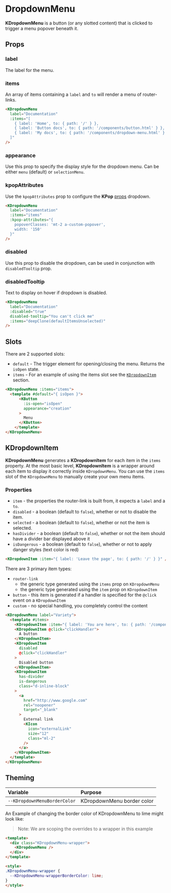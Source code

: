# DropdownMenu

**KDropdownMenu** is a button (or any slotted content) that is clicked to trigger a menu popover beneath it.

<div>
  <KDropdownMenu
    class="more-actions-dropdown"
    :kpop-attributes="{
      popoverClasses: 'mt-5 more-actions-popover',
      width: '150'
    }"
  >
    <template #default>
      <KButton
        appearance="secondary"
        size="small"
        class="float-right non-visual-button"
        data-testid="more-actions-btn"
      >
        <template #icon>
          <KIcon
            icon="more"
            color="var(--black-400)"
            size="16"
          />
        </template>
      </KButton>
    </template>
    <template #items>
      <KDropdownItem
        :item="{
          to: { path: '/components/button.html' },
          label: 'View KButton docs'
        }"
      />
      <KDropdownItem
        :disabled="false"
        class="danger"
        @click.prevent="clickHandler('Deleted successfully!')"
      >
        Delete
      </KDropdownItem>
    </template>
  </KDropdownMenu>
</div>

## Props

### label

The label for the menu.

### items

An array of items containing a `label` and `to` will render a menu of router-links.

<KDropdownMenu label="Documentation" :items="deepClone(defaultItemsUnselected)" />

```html
<KDropdownMenu
  label="Documentation"
  :items="[
    { label: 'Home', to: { path: '/' } },
    { label: 'Button docs', to: { path: '/components/button.html' } },
    { label: 'My docs', to: { path: '/components/dropdown-menu.html' } }
  ]"
/>
```

### appearance

Use this prop to specify the display style for the dropdown menu. Can be either `menu` (default) or `selectionMenu`.

<div>
  <KDropdownMenu
    :kpop-attributes="{ width: '220' }"
    appearance="selectionMenu"
  >
    <template #default="{ isOpen }">
      <KButton
        class="top-bar-dropdown-trigger"
        :class="{ 'is-active': isOpen }"
        :is-open="isOpen"
      >
        Selected Item
      </KButton>
    </template>
    <template #items>
      <KDropdownItem
        @click="clickHandler('US selected')"
      >
        US (United States)
      </KDropdownItem>
      <KDropdownItem
        :class="{'top-bar-dropdown-selected-option': false }"
        @click="clickHandler('US selected')"
      >
        US2 (United States)
      </KDropdownItem>
      <KDropdownItem
        v-if="false"
        has-divider
        data-testid="geo-switcher-global-more-regions-option"
      >
        <ExternalLink
          :href="pricingURL"
          hide-icon
          class="w-100"
          data-testid="geo-switcher-global-more-regions-option-link"
        >
          <div class="d-block">
            <div>{{ english.geo.moreRegions }}</div>
            <div class="mt-2">
              <HelpKonnectEnterpriseLogo />
            </div>
          </div>
        </ExternalLink>
      </KDropdownItem>
    </template>
  </KDropdownMenu>
</div>

### kpopAttributes

Use the `kpopAttributes` prop to configure the **KPop** [props](/components/popover.html) dropdown.

<div>
  <KDropdownMenu label="Documentation" :items="deepClone(defaultItemsUnselected)" :kpop-attributes="{
      popoverClasses: 'mt-2 a-custom-popover',
      width: '150'
    }"
  />
</div>

```html
<KDropdownMenu
  label="Documentation"
  :items="items"
  :kpop-attributes="{
    popoverClasses: 'mt-2 a-custom-popover',
    width: '150'
  }"
/>
```

### disabled

Use this prop to disable the dropdown, can be used in conjunction with `disabledTooltip` prop.

### disabledTooltip

Text to display on hover if dropdown is disabled.

<div>
  <KDropdownMenu
    label="Documentation"
    :disabled="true"
    disabled-tooltip="You can't click me"
    :items="deepClone(defaultItemsUnselected)"
  />
</div>

```html
<KDropdownMenu
  label="Documentation"
  :disabled="true"
  disabled-tooltip="You can't click me"
  :items="deepClone(defaultItemsUnselected)"
/>
```

## Slots

There are 2 supported slots:

- `default` - The trigger element for opening/closing the menu. Returns the `isOpen` state.
- `items` - For an example of using the items slot see the [`KDropdownItem`](#KDropdownItem) section.

<div>
  <KDropdownMenu :items="deepClone(defaultItemsUnselected)">
    <template #default="{ isOpen }">
        <KButton
          :is-open="isOpen"
          appearance="creation"
        >
          Menu
        </KButton>
      </template>
  </KDropdownMenu>
</div>

```html
<KDropdownMenu :items="items">
  <template #default="{ isOpen }">
      <KButton
        :is-open="isOpen"
        appearance="creation"
      >
        Menu
      </KButton>
    </template>
</KDropdownMenu>
```

## KDropdownItem

**KDropdownMenu** generates a **KDropdownItem** for each item in the `items` property. At the most basic level, **KDropdownItem** is a wrapper around each item to display it correctly inside `KDropdownMenu`. You can use the `items` slot of the `KDropdownMenu` to manually create your own menu items.

### Properties

- `item` - the properties the router-link is built from, it expects a `label` and a `to`.
- `disabled` - a boolean (default to `false`), whether or not to disable the item.
- `selected` - a boolean (default to `false`), whether or not the item is selected.
- `hasDivider` - a boolean (default to `false`), whether or not the item should have a divider bar displayed above it
- `isDangerous` - a boolean (default to `false`), whether or not to apply danger styles (text color is red)

```html
<KDropdownItem :item="{ label: 'Leave the page', to: { path: '/' } }" />
```

There are 3 primary item types:

- `router-link`
  - the generic type generated using the `items` prop on `KDropdownMenu`
  - the generic type generated using the `item` prop on `KDropdownItem`
- `button` - this item is generated if a handler is specified for the `@click` event on a `KDropdownItem`
- `custom` - no special handling, you completely control the content

<div>
  <KDropdownMenu label="Variety">
    <template #items>
      <KDropdownItem :item="youAreHere" />
      <KDropdownItem @click="clickHandler">
        A button
      </KDropdownItem>
      <KDropdownItem
        disabled
        @click="clickHandler"
      >
        Disabled button
      </KDropdownItem>
      <KDropdownItem
        has-divider
        is-dangerous
        class="d-inline-block"
      >
        <a
          href="http://www.google.com"
          rel="noopener"
          target="_blank"
        >
          External link
          <KIcon
            icon="externalLink"
            size="12"
            class="ml-2"
          />
        </a>
      </KDropdownItem>
    </template>
  </KDropdownMenu>
</div>

```html
<KDropdownMenu label="Variety">
  <template #items>
    <KDropdownItem :item="{ label: 'You are here', to: { path: '/components/dropdown-menu.html' } }" />
    <KDropdownItem @click="clickHandler">
      A button
    </KDropdownItem>
    <KDropdownItem
      disabled
      @click="clickHandler"
    >
      Disabled button
    </KDropdownItem>
    <KDropdownItem
      has-divider
      is-dangerous
      class="d-inline-block"
    >
      <a
        href="http://www.google.com"
        rel="noopener"
        target="_blank"
      >
        External link
        <KIcon
          icon="externalLink"
          size="12"
          class="ml-2"
        />
      </a>
    </KDropdownItem>
  </template>
</KDropdownMenu>
```

## Theming

| Variable | Purpose
|:-------- |:-------
| `--KDropdownMenuBorderColor`| KDropdownMenu border color

An Example of changing the border color of KDropdownMenu to lime might look
like:

> Note: We are scoping the overrides to a wrapper in this example

<template>
  <div class="KDropdownMenu-wrapper">
    <KDropdownMenu />
  </div>
</template>

```html
<template>
  <div class="KDropdownMenu-wrapper">
    <KDropdownMenu />
  </div>
</template>

<style>
.KDropdownMenu-wrapper {
  --KDropdownMenu-wrapperBorderColor: lime;
}
</style>
```

<script>
export default {
  data () {
    return {
      defaultIsOpen: false,
      defaultItemsUnselected: [
        { label: 'Home', to: { path: '/' } },
        { label: 'Button docs', to: { path: '/components/button.html' } },
        { label: 'My docs', to: { path: '/components/dropdown-menu.html' } }
      ],
      youAreHere: { label: 'You are here', to: { path: '/components/dropdown-menu.html' } }
    }
  },
  methods: {
    clickHandler (msg) {
      let text = 'Button was clicked'

      if (msg) {
        text = msg
      }

      this.$toaster.open(text)
    },
    deepClone(obj) {
      return JSON.parse(JSON.stringify(obj))
    }
  }
}
</script>

<style lang="scss">
.KDropdownMenu-wrapper {
  --KDropdownMenu-wrapperBorderColor: lime;
}
</style>
